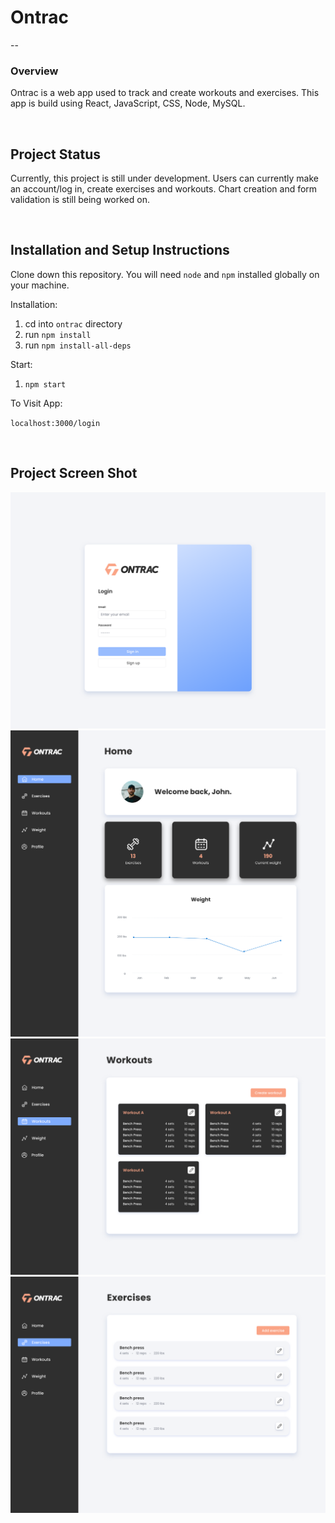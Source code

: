 # Ontrac 
--
### Overview

Ontrac is a web app used to track and create workouts and exercises. This app is build using React, JavaScript, CSS, Node, MySQL. 

<br>

## Project Status
Currently, this project is still under development. Users can currently make an account/log in, create exercises and workouts. Chart creation and form validation is still being worked on.

<br>

## Installation and Setup Instructions

Clone down this repository. You will need `node` and `npm` installed globally on your machine.  

Installation:

1. cd into `ontrac` directory
2. run `npm install`
3. run `npm install-all-deps`

Start: 

1. `npm start`

To Visit App:

`localhost:3000/login` 

<br> 

## Project Screen Shot
![ontrac login page](./docs/designs/Login.png)
![ontrac profile page](./docs/designs/Homepage.png)
![ontrac body weights page](./docs/designs/Workouts.png)
![ontrac exercises page](./docs/designs/Exercise.png)


